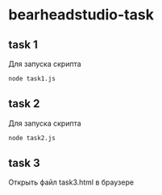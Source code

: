 # bearheadstudio-task

## task 1
Для запуска скрипта
```sh 
node task1.js
```

## task 2
Для запуска скрипта
```sh 
node task2.js
```

## task 3
Открыть файл task3.html в браузере